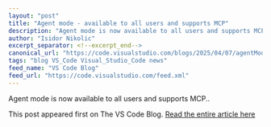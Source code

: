 ```yaml
---
layout: "post"
title: "Agent mode - available to all users and supports MCP"
description: "Agent mode is now available to all users and supports MCP.."
author: "Isidor Nikolic"
excerpt_separator: <!--excerpt_end-->
canonical_url: "https://code.visualstudio.com/blogs/2025/04/07/agentMode"
tags: "blog VS_Code Visual_Studio_Code news"
feed_name: "VS Code Blog"
feed_url: "https://code.visualstudio.com/feed.xml"
---
```


Agent mode is now available to all users and supports MCP..<!--excerpt_end-->

This post appeared first on The VS Code Blog. [Read the entire article here](https://code.visualstudio.com/blogs/2025/04/07/agentMode)
